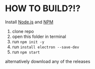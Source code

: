 # HOW TO BUILD?!?

Install [Node.js](https://nodejs.org/en) and [NPM](https://github.com/nvm-sh/nvm)

1. clone repo
2. open this folder in terminal
3. run `npm init -y`
4. run `install electron --save-dev`
5. run `npm start`

alternatively download any of the releases